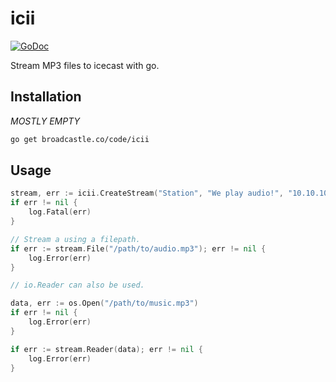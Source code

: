 # icii

[![GoDoc](https://godoc.org/broadcastle.co/code/icii?status.svg)](https://godoc.org/broadcastle.co/code/icii)

Stream MP3 files to icecast with go.

## Installation

_MOSTLY EMPTY_

```bash
go get broadcastle.co/code/icii
```

## Usage

```go
stream, err := icii.CreateStream("Station", "We play audio!", "10.10.10.42:8080", "/stream.mp3")
if err != nil {
    log.Fatal(err)
}

// Stream a using a filepath.
if err := stream.File("/path/to/audio.mp3"); err != nil {
    log.Error(err)
}

// io.Reader can also be used.

data, err := os.Open("/path/to/music.mp3")
if err != nil {
    log.Error(err)
}

if err := stream.Reader(data); err != nil {
    log.Error(err)
}

```
